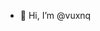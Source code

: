 - 👋 Hi, I’m @vuxnq

<!---
vuxnq/vuxnq is a ✨ special ✨ repository because its `README.md` (this file) appears on your GitHub profile.
You can click the Preview link to take a look at your changes.
--->
